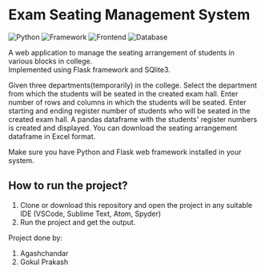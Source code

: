 # Exam Seating Management System

![Python](https://img.shields.io/badge/Python-3.8-blueviolet)
![Framework](https://img.shields.io/badge/Framework-Flask-red)
![Frontend](https://img.shields.io/badge/Frontend-HTML/CSS/JS-green)
![Database](https://img.shields.io/badge/Database-SQLite-blue)

A web application to manage the seating arrangement of students in various blocks in college.<br/>
Implemented using Flask framework and SQlite3.

Given three departments(temporarily) in the college. Select the department from which the students will be seated in the created exam hall. Enter number of rows and columns in which the students will be seated. Enter starting and ending register number of students who will be seated in the created exam hall. A pandas dataframe with the students' register numbers is created and displayed. You can download the seating arrangement dataframe in Excel format.

Make sure you have Python and Flask web framework installed in your system.

## How to run the project?

1. Clone or download this repository and open the project in any suitable IDE (VSCode, Sublime Text, Atom, Spyder)
2. Run the project and get the output.

Project done by:
1. Agashchandar
2. Gokul Prakash
